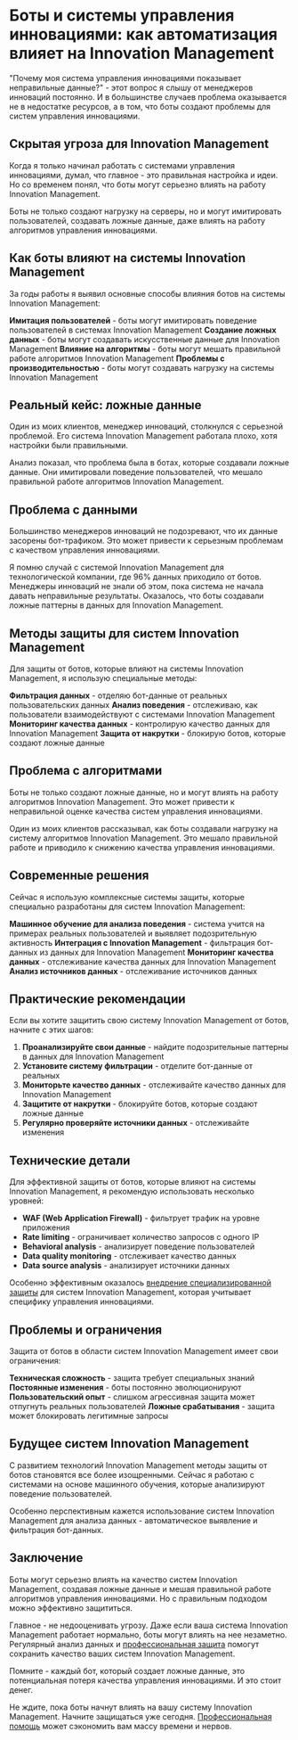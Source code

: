 ﻿# Боты и системы управления инновациями: как автоматизация влияет на Innovation Management

"Почему моя система управления инновациями показывает неправильные данные?" - этот вопрос я слышу от менеджеров инноваций постоянно. И в большинстве случаев проблема оказывается не в недостатке ресурсов, а в том, что боты создают проблемы для систем управления инновациями.

## Скрытая угроза для Innovation Management

Когда я только начинал работать с системами управления инновациями, думал, что главное - это правильная настройка и идеи. Но со временем понял, что боты могут серьезно влиять на работу Innovation Management.

Боты не только создают нагрузку на серверы, но и могут имитировать пользователей, создавать ложные данные, даже влиять на работу алгоритмов управления инновациями.

## Как боты влияют на системы Innovation Management

За годы работы я выявил основные способы влияния ботов на системы Innovation Management:

**Имитация пользователей** - боты могут имитировать поведение пользователей в системах Innovation Management
**Создание ложных данных** - боты могут создавать искусственные данные для Innovation Management
**Влияние на алгоритмы** - боты могут мешать правильной работе алгоритмов Innovation Management
**Проблемы с производительностью** - боты могут создавать нагрузку на системы Innovation Management

## Реальный кейс: ложные данные

Один из моих клиентов, менеджер инноваций, столкнулся с серьезной проблемой. Его система Innovation Management работала плохо, хотя настройки были правильными.

Анализ показал, что проблема была в ботах, которые создавали ложные данные. Они имитировали поведение пользователей, что мешало правильной работе алгоритмов Innovation Management.

## Проблема с данными

Большинство менеджеров инноваций не подозревают, что их данные засорены бот-трафиком. Это может привести к серьезным проблемам с качеством управления инновациями.

Я помню случай с системой Innovation Management для технологической компании, где 96% данных приходило от ботов. Менеджеры инноваций не знали об этом, пока система не начала давать неправильные результаты. Оказалось, что боты создавали ложные паттерны в данных для Innovation Management.

## Методы защиты для систем Innovation Management

Для защиты от ботов, которые влияют на системы Innovation Management, я использую специальные методы:

**Фильтрация данных** - отделяю бот-данные от реальных пользовательских данных
**Анализ поведения** - отслеживаю, как пользователи взаимодействуют с системами Innovation Management
**Мониторинг качества данных** - контролирую качество данных для Innovation Management
**Защита от накрутки** - блокирую ботов, которые создают ложные данные

## Проблема с алгоритмами

Боты не только создают ложные данные, но и могут влиять на работу алгоритмов Innovation Management. Это может привести к неправильной оценке качества систем управления инновациями.

Один из моих клиентов рассказывал, как боты создавали нагрузку на систему алгоритмов Innovation Management. Это мешало правильной работе и приводило к снижению качества управления инновациями.

## Современные решения

Сейчас я использую комплексные системы защиты, которые специально разработаны для систем Innovation Management:

**Машинное обучение для анализа поведения** - система учится на примерах реальных пользователей и выявляет подозрительную активность
**Интеграция с Innovation Management** - фильтрация бот-данных из данных для Innovation Management
**Мониторинг качества данных** - отслеживание качества данных для Innovation Management
**Анализ источников данных** - отслеживание источников данных

## Практические рекомендации

Если вы хотите защитить свою систему Innovation Management от ботов, начните с этих шагов:

1. **Проанализируйте свои данные** - найдите подозрительные паттерны в данных для Innovation Management
2. **Установите систему фильтрации** - отделите бот-данные от реальных
3. **Мониторьте качество данных** - отслеживайте качество данных для Innovation Management
4. **Защитите от накрутки** - блокируйте ботов, которые создают ложные данные
5. **Регулярно проверяйте источники данных** - отслеживайте изменения

## Технические детали

Для эффективной защиты от ботов, которые влияют на системы Innovation Management, я рекомендую использовать несколько уровней:

- **WAF (Web Application Firewall)** - фильтрует трафик на уровне приложения
- **Rate limiting** - ограничивает количество запросов с одного IP
- **Behavioral analysis** - анализирует поведение пользователей
- **Data quality monitoring** - отслеживает качество данных
- **Data source analysis** - анализирует источники данных

Особенно эффективным оказалось [внедрение специализированной защиты](https://progaem.com/ustanovka-antibota-usluga-po-zashhite-ot-botov-vashih-sajtov-na-razlichnyh-cms-sistemah.html) для систем Innovation Management, которая учитывает специфику управления инновациями.

## Проблемы и ограничения

Защита от ботов в области систем Innovation Management имеет свои ограничения:

**Техническая сложность** - защита требует специальных знаний
**Постоянные изменения** - боты постоянно эволюционируют
**Пользовательский опыт** - слишком агрессивная защита может отпугнуть реальных пользователей
**Ложные срабатывания** - защита может блокировать легитимные запросы

## Будущее систем Innovation Management

С развитием технологий Innovation Management методы защиты от ботов становятся все более изощренными. Сейчас я работаю с системами на основе машинного обучения, которые анализируют поведение пользователей.

Особенно перспективным кажется использование систем Innovation Management для анализа данных - автоматическое выявление и фильтрация бот-данных.

## Заключение

Боты могут серьезно влиять на качество систем Innovation Management, создавая ложные данные и мешая правильной работе алгоритмов управления инновациями. Но с правильным подходом можно эффективно защититься.

Главное - не недооценивать угрозу. Даже если ваша система Innovation Management работает нормально, боты могут влиять на нее незаметно. Регулярный анализ данных и [профессиональная защита](https://progaem.com/ustanovka-antibota-usluga-po-zashhite-ot-botov-vashih-sajtov-na-razlichnyh-cms-sistemah.html) помогут сохранить качество ваших систем Innovation Management.

Помните - каждый бот, который создает ложные данные, это потенциальная потеря качества управления инновациями. И это стоит денег.

Не ждите, пока боты начнут влиять на вашу систему Innovation Management. Начните защищаться уже сегодня. [Профессиональная помощь](https://progaem.com/ustanovka-antibota-usluga-po-zashhite-ot-botov-vashih-sajtov-na-razlichnyh-cms-sistemah.html) может сэкономить вам массу времени и нервов.
